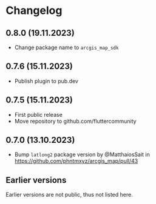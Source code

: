 # Changelog

## 0.8.0 (19.11.2023)

- Change package name to `arcgis_map_sdk`

## 0.7.6 (15.11.2023)

- Publish plugin to pub.dev

## 0.7.5 (15.11.2023)

- First public release
- Move repository to github.com/fluttercommunity

## 0.7.0 (13.10.2023)
- Bump `latlong2` package version by @MatthaiosSait in https://github.com/phntmxyz/arcgis_map/pull/43

## Earlier versions

Earlier versions are not public, thus not listed here.
